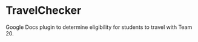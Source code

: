 TravelChecker
=============

Google Docs plugin to determine eligibility for students to travel with Team 20.
